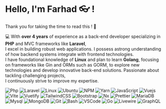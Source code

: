 # Hello, I'm Farhad 👓 !

Thank you for taking the time to read this ! 🙏

💻  With <strong>over 4 years</strong> of experience as a back-end developer
specializing in <strong>PHP</strong> and MVC frameworks like <strong>Laravel</strong>, <br>
I excel in building robust web applications. I possess astrong understanding of how backend systems integrate with frontend technologies.<br>
I have foundational knowledge of <strong>Linux</strong> and plan to learn <strong>Golang</strong>,
focusing on frameworks like Gin and ORMs such as GORM, to explore new technologies and develop innovative back-end
solutions. Passionate about tackling challenging projects,<br>
I continuously strive to improve my expertise.

![Php](https://img.shields.io/badge/PHP-777BB4?style=for-the-badge&logo=php&logoColor=white) ![Laravel](https://img.shields.io/badge/laravel-%23FF2D20.svg?style=for-the-badge&logo=laravel&logoColor=white) ![Linux](https://img.shields.io/badge/Linux-FCC624?style=for-the-badge&logo=linux&logoColor=black) ![Ubuntu](https://img.shields.io/badge/Ubuntu-E95420?style=for-the-badge&logo=ubuntu&logoColor=white) ![NPM](https://img.shields.io/badge/NPM-%23000000.svg?style=for-the-badge&logo=npm&logoColor=white) ![Yarn](https://img.shields.io/badge/yarn-%232C8EBB.svg?style=for-the-badge&logo=yarn&logoColor=white) ![JavaScript](https://img.shields.io/badge/javascript-%23323330.svg?style=for-the-badge&logo=javascript&logoColor=%23F7DF1E)  ![Vuejs](https://img.shields.io/badge/Vue.js-35495E?style=for-the-badge&logo=vuedotjs&logoColor=4FC08D) ![Vite](https://img.shields.io/badge/vite-%23646CFF.svg?style=for-the-badge&logo=vite&logoColor=white) ![Vuetify](https://img.shields.io/badge/Vuetify-1867C0?style=for-the-badge&logo=vuetify&logoColor=AEDDFF) ![TailwindCSS](https://img.shields.io/badge/tailwindcss-%2338B2AC.svg?style=for-the-badge&logo=tailwind-css&logoColor=white) ![Bootstrap](https://img.shields.io/badge/Bootstrap-563D7C?style=for-the-badge&logo=bootstrap&logoColor=white) ![Nx](https://img.shields.io/badge/nx-143055?style=for-the-badge&logo=nx&logoColor=white) ![Prettier](https://img.shields.io/badge/prettier-1A2C34?style=for-the-badge&logo=prettier&logoColor=F7BA3E) ![MariaDB](https://img.shields.io/badge/MariaDB-003545?style=for-the-badge&logo=mariadb&logoColor=white) ![Mysql](https://img.shields.io/badge/MySQL-00000F?style=for-the-badge&logo=mysql&logoColor=white) ![MongoDB](https://img.shields.io/badge/MongoDB-4EA94B?style=for-the-badge&logo=mongodb&logoColor=white) ![Git](https://img.shields.io/badge/GIT-E44C30?style=for-the-badge&logo=git&logoColor=whit) ![Bash](https://img.shields.io/badge/GNU%20Bash-4EAA25?style=for-the-badge&logo=GNU%20Bash&logoColor=white) ![VSCode](https://img.shields.io/badge/Visual_Studio_Code-0078D4?style=for-the-badge&logo=visual%20studio%20code&logoColor=white) ![Go](https://img.shields.io/badge/Go-00ADD8?style=for-the-badge&logo=go&logoColor=white) ![Livewire](https://img.shields.io/badge/Livewire-purple?style=for-the-badge&logo=livewire&logoColor=white) ![GraphQL](https://img.shields.io/badge/GraphQL-ef349f?style=for-the-badge&logo=graphql&logoColor=white)

